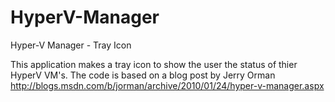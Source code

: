 # HyperV-Manager
Hyper-V Manager - Tray Icon

This application makes a tray icon to show the user the status of thier HyperV VM's. 
The code is based on a blog post by Jerry Orman http://blogs.msdn.com/b/jorman/archive/2010/01/24/hyper-v-manager.aspx

